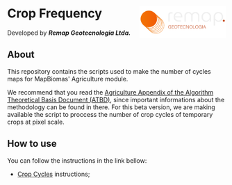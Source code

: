 <div>
    <img src='../../assets/new_logo.png' height='auto' width='200' align='right'>
    <h1>Crop Frequency</h1>
</div>

Developed by ***Remap Geotecnologia Ltda.***

## About

This repository contains the scripts used to make the number of cycles maps for MapBiomas' Agriculture module.

We recommend that you read the [Agriculture Appendix of the Algorithm Theoretical Basis Document (ATBD)](https://mapbiomas.org/download-dos-atbds), since important informations about the methodology can be found in there. For this beta version, we are making available the script to proccess the number of crop cycles of temporary crops at pixel scale.

## How to use

You can follow the instructions in the link bellow:

 - [Crop Cycles](./proccess_cycles.js) instructions;
